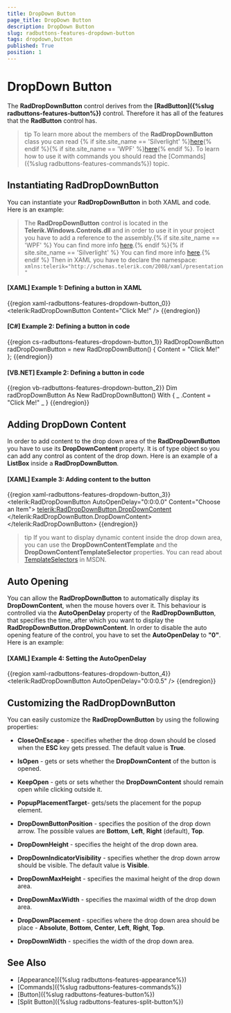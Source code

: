 ```yaml
---
title: DropDown Button
page_title: DropDown Button
description: DropDown Button
slug: radbuttons-features-dropdown-button
tags: dropdown,button
published: True
position: 1
---
```


# DropDown Button

The __RadDropDownButton__ control derives from the __[RadButton]({%slug radbuttons-features-button%})__ control. Therefore it has all of the features that the __RadButton__ control has.	  

>tip To learn more about the members of the __RadDropDownButton__ class you can read {% if site.site_name == 'Silverlight' %}[here](http://www.telerik.com/help/silverlight/t_telerik_windows_controls_raddropdownbutton.html){% endif %}{% if site.site_name == 'WPF' %}[here](http://www.telerik.com/help/wpf/t_telerik_windows_controls_raddropdownbutton.html){% endif %}. To learn how to use it with commands you should read the [Commands]({%slug radbuttons-features-commands%}) topic.	  

## Instantiating RadDropDownButton

You can instantiate your __RadDropDownButton__ in both XAML and code. Here is an example:		

>The __RadDropDownButton__ control is located in the __Telerik.Windows.Controls.dll__ and in order to use it in your project you have to add a reference to the assembly.{% if site.site_name == 'WPF' %} You can find more info [here](http://www.telerik.com/help/wpf/installation-installing-controls-dependencies-wpf.html).{% endif %}{% if site.site_name == 'Silverlight' %} You can find more info [here](http://www.telerik.com/help/silverlight/installation-installing-controls-dependencies.html).{% endif %}
>Then in XAML you have to declare the namespace: `xmlns:telerik="http://schemas.telerik.com/2008/xaml/presentation"`

#### __[XAML] Example 1: Defining a button in XAML__  
{{region xaml-radbuttons-features-dropdown-button_0}}
	<telerik:RadDropDownButton Content="Click Me!" />
{{endregion}}

#### __[C#] Example 2: Defining a button in code__  
{{region cs-radbuttons-features-dropdown-button_1}}
	RadDropDownButton radDropDownButton = new RadDropDownButton() { Content = "Click Me!" };
{{endregion}}

#### __[VB.NET] Example 2: Defining a button in code__
{{region vb-radbuttons-features-dropdown-button_2}}
	Dim radDropDownButton As New RadDropDownButton() With { _
	    .Content = "Click Me!" _
	}
{{endregion}}

## Adding DropDown Content

In order to add content to the drop down area of the __RadDropDownButton__ you have to use its __DropDownContent__ property. It is of type object so you can add any control as content of the drop down. Here is an example of a __ListBox__ inside a __RadDropDownButton__.		

#### __[XAML] Example 3: Adding content to the button__ 
{{region xaml-radbuttons-features-dropdown-button_3}}
	<telerik:RadDropDownButton AutoOpenDelay="0:0:0.0"
	                           Content="Choose an Item">
	    <telerik:RadDropDownButton.DropDownContent>
	        <ListBox>
	            <ListBoxItem Content="Item 1" />
	            <ListBoxItem Content="Item 2" />
	            <ListBoxItem Content="Item 3" />
	        </ListBox>
	    </telerik:RadDropDownButton.DropDownContent>
	</telerik:RadDropDownButton>
{{endregion}}

>tip If you want to display dynamic content inside the drop down area, you can use the __DropDownContentTemplate__ and the __DropDownContentTemplateSelector__ properties. You can read about [TemplateSelectors](http://msdn.microsoft.com/en-us/library/system.windows.controls.datatemplateselector%28v=vs.110%29.aspx) in MSDN.

## Auto Opening

You can allow the __RadDropDownButton__ to automatically display its __DropDownContent__, when the mouse hovers over it. This behaviour is controlled via the __AutoOpenDelay__ property of the __RadDropDownButton__, that specifies the time, after which you want to display the __RadDropDownButton.DropDownContent__. In order to disable the auto opening feature of the control, you have to set the __AutoOpenDelay__ to __"0"__. Here is an example:		

#### __[XAML] Example 4: Setting the AutoOpenDelay__ 
{{region xaml-radbuttons-features-dropdown-button_4}}
	<telerik:RadDropDownButton AutoOpenDelay="0:0:0.5" />
{{endregion}}

## Customizing the RadDropDownButton

You can easily customize the __RadDropDownButton__ by using the following properties:		

* __CloseOnEscape__ - specifies whether the drop down should be closed when the __ESC__ key gets pressed. The default value is __True__.		  

* __IsOpen__ - gets or sets whether the __DropDownContent__ of the button is opened.		  

* __KeepOpen__ - gets or sets whether the __DropDownContent__ should remain open while clicking outside it.		  

* __PopupPlacementTarget__- gets/sets the placement for the popup element.		  

* __DropDownButtonPosition__ - specifies the position of the drop down arrow. The possible values are __Bottom__, __Left__, __Right__ (default), __Top__.		  

* __DropDownHeight__ - specifies the height of the drop down area.		  

* __DropDownIndicatorVisibility__ - specifies whether the drop down arrow should be visible. The default value is __Visible__.		  

* __DropDownMaxHeight__ - specifies the maximal height of the drop down area.		  

* __DropDownMaxWidth__ - specifies the maximal width of the drop down area.		  

* __DropDownPlacement__ - specifies where the drop down area should be place - __Absolute__, __Bottom__, __Center__, __Left__, __Right__, __Top__.		  

* __DropDownWidth__ - specifies the width of the drop down area.		  

## See Also
 * [Appearance]({%slug radbuttons-features-appearance%})
 * [Commands]({%slug radbuttons-features-commands%})
 * [Button]({%slug radbuttons-features-button%})
 * [Split Button]({%slug radbuttons-features-split-button%})